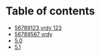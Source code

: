# Table of contents

* [56789123 yrdy 123](README.md)
* [56789567 yrdy](readme-1.md)
* [5.0](5.0.md)
* [5.1](5.1.md)

